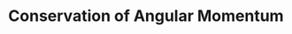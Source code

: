 ---
permalink: /physics/angular-momentum-conservation/
title: "Conservation of Angular Momentum"
toc: true
toc_label: "Contents"
---